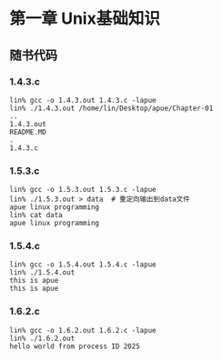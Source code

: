 # 第一章 Unix基础知识

## 随书代码

### 1.4.3.c
```
lin% gcc -o 1.4.3.out 1.4.3.c -lapue 
lin% ./1.4.3.out /home/lin/Desktop/apue/Chapter-01          
..
1.4.3.out
README.MD
.
1.4.3.c 
```

### 1.5.3.c
```
lin% gcc -o 1.5.3.out 1.5.3.c -lapue           
lin% ./1.5.3.out > data  # 重定向输出到data文件
apue linux programming
lin% cat data        
apue linux programming
```

### 1.5.4.c
```
lin% gcc -o 1.5.4.out 1.5.4.c -lapue
lin% ./1.5.4.out                    
this is apue
this is apue
```

### 1.6.2.c
```
lin% gcc -o 1.6.2.out 1.6.2.c -lapue
lin% ./1.6.2.out
hello world from process ID 2025
```